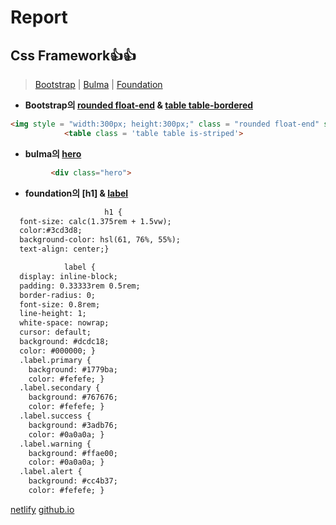 
# Report

## Css Framework👍👍
>[Bootstrap](https://getbootstrap.kr/) | [Bulma](https://bulma.io/) | [Foundation](https://get.foundation/)

 * **Bootstrap의 [rounded float-end](https://getbootstrap.com/docs/5.0/content/images/) &
[table table-bordered](https://getbootstrap.com/docs/4.0/content/tables/#bordered-table)**
```html
<img style = "width:300px; height:300px;" class = "rounded float-end" src="images/profile.jpg" alt="홍길동의 얼굴 사진" />
            <table class = 'table table is-striped'>
```
          
                        
 * **bulma의 [hero](https://bulma.io/documentation/layout/hero/)**
```html
         <div class="hero"> 
```            
 
 
* **foundation의 [h1] & [label](https://get.foundation/sites/docs-v5/components/labels.html)**
```html         
                     h1 {
  font-size: calc(1.375rem + 1.5vw);
  color:#3cd3d8;
  background-color: hsl(61, 76%, 55%);
  text-align: center;}

            label {
  display: inline-block;
  padding: 0.33333rem 0.5rem;
  border-radius: 0;
  font-size: 0.8rem;
  line-height: 1;
  white-space: nowrap;
  cursor: default;
  background: #dcdc18;
  color: #000000; }
  .label.primary {
    background: #1779ba;
    color: #fefefe; }
  .label.secondary {
    background: #767676;
    color: #fefefe; }
  .label.success {
    background: #3adb76;
    color: #0a0a0a; }
  .label.warning {
    background: #ffae00;
    color: #0a0a0a; }
  .label.alert {
    background: #cc4b37;
    color: #fefefe; }

```

[netlify](https://extraordinary-faun-ddc1fe.netlify.app)    [github.io](https://ggallange.github.io/Game-Prograaming/)
